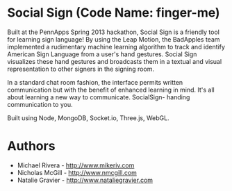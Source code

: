 Social Sign (Code Name: finger-me)
=========
Built at the PennApps Spring 2013 hackathon, Social Sign is a friendly tool for learning sign language! By using the Leap Motion, the BadApples team implemented a rudimentary machine learning algorithm to track and identify American Sign Language from a user's hand gestures. Social Sign visualizes these hand gestures and broadcasts them in a textual and visual representation to other signers in the signing room. 

In a standard chat room fashion, the interface permits written communication but with the benefit of enhanced learning in mind. It's all about learning a new way to communicate. SocialSign- handing communication to you. 


Built using Node, MongoDB, Socket.io, Three.js, WebGL.



Authors
=======
- Michael Rivera - http://www.mikeriv.com
- Nicholas McGill - http://www.nmcgill.com
- Natalie Gravier - http://www.nataliegravier.com
